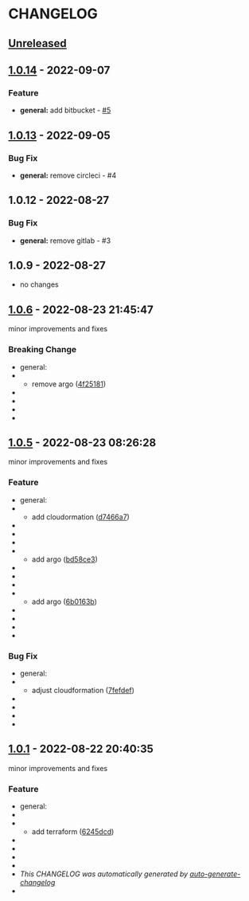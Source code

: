 # CHANGELOG

## [Unreleased](https://github.com/bridgecrewio/changelog-hosted/compare/1.0.14...HEAD)

## [1.0.14](https://github.com/bridgecrewio/changelog-hosted/compare/1.0.13...1.0.14) - 2022-09-07

### Feature

- **general:** add bitbucket - [#5](https://github.com/bridgecrewio/changelog-hosted/pull/5)

## [1.0.13](https://github.com/bridgecrewio/changelog-hosted/compare/1.0.12...1.0.13) - 2022-09-05

### Bug Fix

- **general:** remove circleci - #4

## 1.0.12 - 2022-08-27

### Bug Fix

- **general:** remove gitlab - #3

## 1.0.9 - 2022-08-27

- no changes

## [1.0.6](https://github.com/bridgecrewio/changelog-hosted/releases/tag/1.0.6) - 2022-08-23 21:45:47

minor improvements and fixes

### Breaking Change

- general:
- - remove argo ([4f25181](https://github.com/bridgecrewio/changelog-hosted/commit/4f2518187edbb5c751ffa3e50b01c88ba32bc34a))
- 
- 
- 
- 

## [1.0.5](https://github.com/bridgecrewio/changelog-hosted/releases/tag/1.0.5) - 2022-08-23 08:26:28

minor improvements and fixes

### Feature

- general:
- - add cloudormation ([d7466a7](https://github.com/bridgecrewio/changelog-hosted/commit/d7466a7deb605ad6c28579dfb54c1edc24c98dcf))
- 
- 
- 
- - add argo ([bd58ce3](https://github.com/bridgecrewio/changelog-hosted/commit/bd58ce3a44cfcca1f746617d243d386a883d96b7))
- 
- 
- 
- - add argo ([6b0163b](https://github.com/bridgecrewio/changelog-hosted/commit/6b0163b4e18a21f1861e60cfa4794c25d5af9d58))
- 
- 
- 
- 

### Bug Fix

- general:
- - adjust cloudformation ([7fefdef](https://github.com/bridgecrewio/changelog-hosted/commit/7fefdef56ca4f34b1e5c0191111fbdb49c74b698))
- 
- 
- 
- 

## [1.0.1](https://github.com/bridgecrewio/changelog-hosted/releases/tag/1.0.1) - 2022-08-22 20:40:35

minor improvements and fixes

### Feature

- general:
- 
- - add terraform ([6245dcd](https://github.com/bridgecrewio/changelog-hosted/commit/6245dcd5ad77d20021296696519a1d21aeec2844))
- 
- 
- 
- 
- *This CHANGELOG was automatically generated by [auto-generate-changelog](https://github.com/BobAnkh/auto-generate-changelog)*
- 
